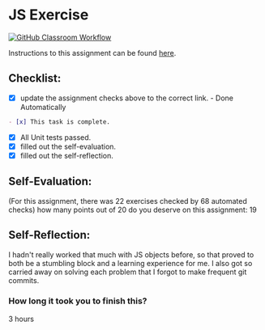 JS Exercise
===================================
[![GitHub Classroom Workflow](https://s///github.com/it3049c-fall22-henderson/js-exercises-willi6m7/actions/workflows/classroom.yml/badge.svg)](https://s///github.com/it3049c-fall22-henderson/js-exercises-willi6m7/actions/workflows/classroom.yml)

Instructions to this assignment can be found [here](https://it3049c.github.io/Material/Assignments/2.JavaScript_Exercises/).

## Checklist:
- [x] update the assignment checks above to the correct link. - Done Automatically
```md
- [x] This task is complete.
```
- [x] All Unit tests passed.
- [x] filled out the self-evaluation.
- [x] filled out the self-reflection.

## Self-Evaluation: 
(For this assignment, there was 22 exercises checked by 68 automated checks)
how many points out of 20 do you deserve on this assignment:
19
## Self-Reflection:
<!-- What did you learn that you found interesting -->
I hadn't really worked that much with JS objects before, so that proved to both be a stumbling block and a learning experience for me. I also got so carried away on solving each problem that I forgot to make frequent git commits.
### How long it took you to finish this?
3 hours